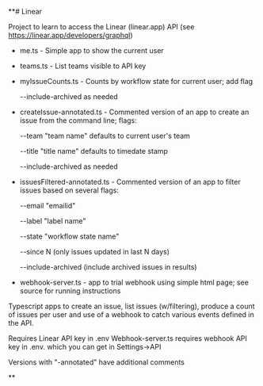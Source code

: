 **# Linear

Project to learn to access the Linear (linear.app) API (see https://linear.app/developers/graphql)

* me.ts - Simple app to show the current user

* teams.ts - List teams visible to API key

* myIssueCounts.ts - Counts by workflow state for current user; add flag 

  --include-archived as needed

* createIssue-annotated.ts - Commented version of an app to create an issue from the command line; flags:

  --team "team name" defaults to current user's team
  
  --title "title name" defaults to timedate stamp
  
  --include-archived as needed

* issuesFiltered-annotated.ts - Commented version of an app to filter issues based on several flags: 
  
  --email "emailid"
  
  --label "label name"
  
  --state "workflow state name"
  
  --since N   (only issues updated in last N days)
  
  --include-archived  (include archived issues in results)

* webhook-server.ts - app to trial webhook using simple html page; see source for running instructions

Typescript apps to create an issue, list issues (w/filtering), produce a count of issues per user and use of a webhook to catch various events defined in the API.

Requires Linear API key in .env
Webhook-server.ts requires webhook API key in .env. which you can get in Settings->API

Versions with "-annotated" have additional comments



**
